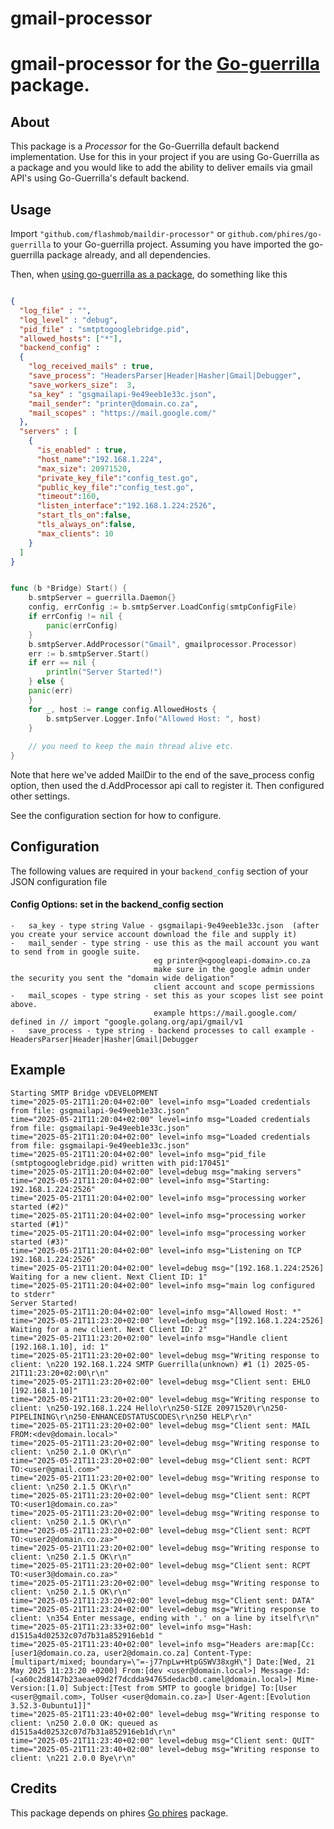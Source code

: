 # gmail-processor

# gmail-processor for the [Go-guerrilla](https://github.com/flashmob/go-guerrilla) package.

## About

This package is a _Processor_ for the Go-Guerrilla default backend implementation. Use for this in your project
if you are using Go-Guerrilla as a package and you would like to add the ability to deliver emails 
via gmail API's using Go-Guerrilla's default backend.

## Usage

Import `"github.com/flashmob/maildir-processor"` or `github.com/phires/go-guerrilla` to your Go-guerrilla project.
Assuming you have imported the go-guerrilla package already, and all dependencies.

Then, when [using go-guerrilla as a package](https://github.com/flashmob/go-guerrilla/wiki/Using-as-a-package), do something like this

```json

{
  "log_file" : "",
  "log_level" : "debug",
  "pid_file" : "smtptogooglebridge.pid",
  "allowed_hosts": ["*"],
  "backend_config" :
  {
    "log_received_mails" : true,
    "save_process": "HeadersParser|Header|Hasher|Gmail|Debugger",
    "save_workers_size":  3,
    "sa_key" : "gsgmailapi-9e49eeb1e33c.json",
    "mail_sender": "printer@domain.co.za",
    "mail_scopes" : "https://mail.google.com/"
  },
  "servers" : [
    {
      "is_enabled" : true,
      "host_name":"192.168.1.224",
      "max_size": 20971520,
      "private_key_file":"config_test.go",
      "public_key_file":"config_test.go",
      "timeout":160,
      "listen_interface":"192.168.1.224:2526",
      "start_tls_on":false,
      "tls_always_on":false,
      "max_clients": 10
    }
  ]
}
```


```go

func (b *Bridge) Start() {
    b.smtpServer = guerrilla.Daemon{}
    config, errConfig := b.smtpServer.LoadConfig(smtpConfigFile)
    if errConfig != nil {
        panic(errConfig)
    }
    b.smtpServer.AddProcessor("Gmail", gmailprocessor.Processor)
    err := b.smtpServer.Start()
    if err == nil {
        println("Server Started!")
    } else {
    panic(err)
    }
    for _, host := range config.AllowedHosts {
        b.smtpServer.Logger.Info("Allowed Host: ", host)
    }
	
	// you need to keep the main thread alive etc.
}

```

Note that here we've added MailDir to the end of the save_process config option,
then used the d.AddProcessor api call to register it. Then configured other settings.

See the configuration section for how to configure.


## Configuration

The following values are required in your `backend_config` section of your JSON configuration file

#### Config Options: set in the backend_config section
    
    -   sa_key - type string Value - gsgmailapi-9e49eeb1e33c.json  (after you create your service account download the file and supply it)
    -   mail_sender - type string - use this as the mail account you want to send from in google suite.
						            eg printer@<googleapi-domain>.co.za
					                make sure in the google admin under the security you sent the "domain wide deligation"
					                client account and scope permissions
	-   mail_scopes - type string - set this as your scopes list see point above.
							        example https://mail.google.com/ defined in // import "google.golang.org/api/gmail/v1
    -   save_process - type string - backend processes to call example -  HeadersParser|Header|Hasher|Gmail|Debugger


## Example

````
Starting SMTP Bridge vDEVELOPMENT
time="2025-05-21T11:20:04+02:00" level=info msg="Loaded credentials from file: gsgmailapi-9e49eeb1e33c.json"
time="2025-05-21T11:20:04+02:00" level=info msg="Loaded credentials from file: gsgmailapi-9e49eeb1e33c.json"
time="2025-05-21T11:20:04+02:00" level=info msg="Loaded credentials from file: gsgmailapi-9e49eeb1e33c.json"
time="2025-05-21T11:20:04+02:00" level=info msg="pid_file (smtptogooglebridge.pid) written with pid:170451"
time="2025-05-21T11:20:04+02:00" level=debug msg="making servers"
time="2025-05-21T11:20:04+02:00" level=info msg="Starting: 192.168.1.224:2526"
time="2025-05-21T11:20:04+02:00" level=info msg="processing worker started (#2)"
time="2025-05-21T11:20:04+02:00" level=info msg="processing worker started (#1)"
time="2025-05-21T11:20:04+02:00" level=info msg="processing worker started (#3)"
time="2025-05-21T11:20:04+02:00" level=info msg="Listening on TCP 192.168.1.224:2526"
time="2025-05-21T11:20:04+02:00" level=debug msg="[192.168.1.224:2526] Waiting for a new client. Next Client ID: 1"
time="2025-05-21T11:20:04+02:00" level=info msg="main log configured to stderr"
Server Started!
time="2025-05-21T11:20:04+02:00" level=info msg="Allowed Host: *"
time="2025-05-21T11:23:20+02:00" level=debug msg="[192.168.1.224:2526] Waiting for a new client. Next Client ID: 2"
time="2025-05-21T11:23:20+02:00" level=info msg="Handle client [192.168.1.10], id: 1"
time="2025-05-21T11:23:20+02:00" level=debug msg="Writing response to client: \n220 192.168.1.224 SMTP Guerrilla(unknown) #1 (1) 2025-05-21T11:23:20+02:00\r\n"
time="2025-05-21T11:23:20+02:00" level=debug msg="Client sent: EHLO [192.168.1.10]"
time="2025-05-21T11:23:20+02:00" level=debug msg="Writing response to client: \n250-192.168.1.224 Hello\r\n250-SIZE 20971520\r\n250-PIPELINING\r\n250-ENHANCEDSTATUSCODES\r\n250 HELP\r\n"
time="2025-05-21T11:23:20+02:00" level=debug msg="Client sent: MAIL FROM:<dev@domain.local>"
time="2025-05-21T11:23:20+02:00" level=debug msg="Writing response to client: \n250 2.1.0 OK\r\n"
time="2025-05-21T11:23:20+02:00" level=debug msg="Client sent: RCPT TO:<user@gmail.com>"
time="2025-05-21T11:23:20+02:00" level=debug msg="Writing response to client: \n250 2.1.5 OK\r\n"
time="2025-05-21T11:23:20+02:00" level=debug msg="Client sent: RCPT TO:<user1@domain.co.za>"
time="2025-05-21T11:23:20+02:00" level=debug msg="Writing response to client: \n250 2.1.5 OK\r\n"
time="2025-05-21T11:23:20+02:00" level=debug msg="Client sent: RCPT TO:<user2@domain.co.za>"
time="2025-05-21T11:23:20+02:00" level=debug msg="Writing response to client: \n250 2.1.5 OK\r\n"
time="2025-05-21T11:23:20+02:00" level=debug msg="Client sent: RCPT TO:<user3@domain.co.za>"
time="2025-05-21T11:23:20+02:00" level=debug msg="Writing response to client: \n250 2.1.5 OK\r\n"
time="2025-05-21T11:23:20+02:00" level=debug msg="Client sent: DATA"
time="2025-05-21T11:23:24+02:00" level=debug msg="Writing response to client: \n354 Enter message, ending with '.' on a line by itself\r\n"
time="2025-05-21T11:23:33+02:00" level=info msg="Hash: d1515a4d02532c07d7b31a852916eb1d "
time="2025-05-21T11:23:40+02:00" level=info msg="Headers are:map[Cc:[user1@domain.co.za, user2@domain.co.za] Content-Type:[multipart/mixed; boundary=\"=-j77npLw+HtpGSWV38xgH\"] Date:[Wed, 21 May 2025 11:23:20 +0200] From:[dev <user@domain.local>] Message-Id:[<a60c2d8147b23aeae09d2f7dcdda94765dedacb0.camel@domain.local>] Mime-Version:[1.0] Subject:[Test from SMTP to google bridge] To:[User <user@gmail.com>, ToUser <user@domain.co.za>] User-Agent:[Evolution 3.52.3-0ubuntu1]]"
time="2025-05-21T11:23:40+02:00" level=debug msg="Writing response to client: \n250 2.0.0 OK: queued as d1515a4d02532c07d7b31a852916eb1d\r\n"
time="2025-05-21T11:23:40+02:00" level=debug msg="Client sent: QUIT"
time="2025-05-21T11:23:40+02:00" level=debug msg="Writing response to client: \n221 2.0.0 Bye\r\n"
````


## Credits

This package depends on phires [Go phires](https://github.com/phires/go-guerrilla) package.
